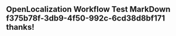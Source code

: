<properties
ms.topic="hero-topic"
ms.test1="hero-topic"
ms.test2="test"/>

## OpenLocalization Workflow Test MarkDown f375b78f-3db9-4f50-992c-6cd38d8bf171 thanks!
